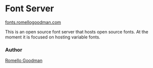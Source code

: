 # Font Server

[fonts.romellogoodman.com](https://fonts.romellogoodman.com/)

This is an open source font server that hosts open source fonts. At the moment it is focused on hosting variable fonts.

### Author

[Romello Goodman](https://www.romellogoodman.com/)
